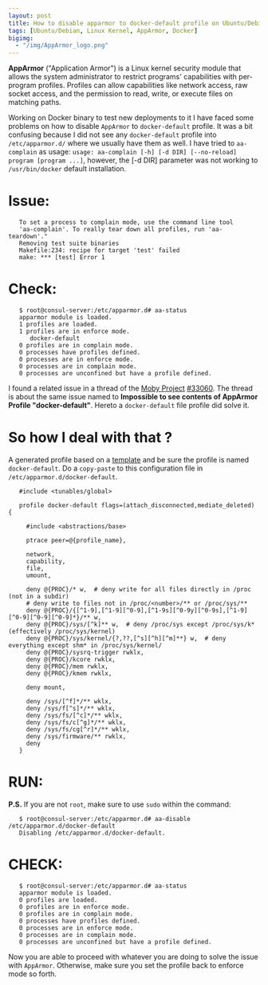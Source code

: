 ```yaml
---
layout: post
title: How to disable apparmor to docker-default profile on Ubuntu/Debian?
tags: [Ubuntu/Debian, Linux Kernel, AppArmor, Docker]
bigimg:
  - "/img/AppArmor_logo.png"
---
```


__AppArmor__ ("Application Armor") is a Linux kernel security module that allows the system administrator to restrict programs' capabilities with per-program profiles. 
Profiles can allow capabilities like network access, raw socket access, and the permission to read, write, or execute files on matching paths.

Working on Docker binary to test new deployments to it I have faced some problems on how to disable `AppArmor` to `docker-default` profile.
It was a bit confusing because I did not see any `docker-default` profile into `/etc/apparmor.d/` where we usually have them as well. 
I have tried to `aa-complain` as usage: `usage: aa-complain [-h] [-d DIR] [--no-reload] program [program ...]`, however, the [-d DIR] parameter
was not working to `/usr/bin/docker` default installation. 

# Issue:
 ```
    To set a process to complain mode, use the command line tool
    'aa-complain'. To really tear down all profiles, run 'aa-teardown'."
    Removing test suite binaries
    Makefile:234: recipe for target 'test' failed
    make: *** [test] Error 1
 ``` 
 
 
# Check:
 ```
    $ root@consul-server:/etc/apparmor.d# aa-status
    apparmor module is loaded.
    1 profiles are loaded.
    1 profiles are in enforce mode.
       docker-default
    0 profiles are in complain mode.
    0 processes have profiles defined.
    0 processes are in enforce mode.
    0 processes are in complain mode.
    0 processes are unconfined but have a profile defined.
 ```

I found a related issue in a thread of the [Moby Project](https://github.com/moby/moby) [#33060](https://github.com/moby/moby/issues/33060#issuecomment-419363270).
The thread is about the same issue named to __Impossible to see contents of AppArmor Profile "docker-default"__. Hereto a `docker-default` file profile did solve it. 

# So how I deal with that ?

A generated profile based on a [template](https://raw.githubusercontent.com/moby/moby/master/profiles/apparmor/template.go) and be sure the profile is named `docker-default`.
Do a `copy-paste` to this configuration file in `/etc/apparmor.d/docker-default`. 

 ```
    #include <tunables/global>

    profile docker-default flags=(attach_disconnected,mediate_deleted) {

      #include <abstractions/base>

      ptrace peer=@{profile_name},

      network,
      capability,
      file,
      umount,

      deny @{PROC}/* w,  # deny write for all files directly in /proc (not in a subdir)
      # deny write to files not in /proc/<number>/** or /proc/sys/**
      deny @{PROC}/{[^1-9],[^1-9][^0-9],[^1-9s][^0-9y][^0-9s],[^1-9][^0-9][^0-9][^0-9]*}/** w,
      deny @{PROC}/sys/[^k]** w,  # deny /proc/sys except /proc/sys/k* (effectively /proc/sys/kernel)
      deny @{PROC}/sys/kernel/{?,??,[^s][^h][^m]**} w,  # deny everything except shm* in /proc/sys/kernel/
      deny @{PROC}/sysrq-trigger rwklx,
      deny @{PROC}/kcore rwklx,
      deny @{PROC}/mem rwklx,
      deny @{PROC}/kmem rwklx,

      deny mount,

      deny /sys/[^f]*/** wklx,
      deny /sys/f[^s]*/** wklx,
      deny /sys/fs/[^c]*/** wklx,
      deny /sys/fs/c[^g]*/** wklx,
      deny /sys/fs/cg[^r]*/** wklx,
      deny /sys/firmware/** rwklx,
      deny
    }
 ```

# RUN:

__P.S.__ If you are not `root`, make sure to use `sudo` within the command:
 ```
    $ root@consul-server:/etc/apparmor.d# aa-disable /etc/apparmor.d/docker-default
    Disabling /etc/apparmor.d/docker-default.
 ```
# CHECK:

 ```
    $ root@consul-server:/etc/apparmor.d# aa-status
    apparmor module is loaded.
    0 profiles are loaded.
    0 profiles are in enforce mode.
    0 profiles are in complain mode.
    0 processes have profiles defined.
    0 processes are in enforce mode.
    0 processes are in complain mode.
    0 processes are unconfined but have a profile defined.
 ```

Now you are able to proceed with whatever you are doing to solve the issue with `AppArmor`. Otherwise, make sure you set the profile back to enforce mode so forth.  
